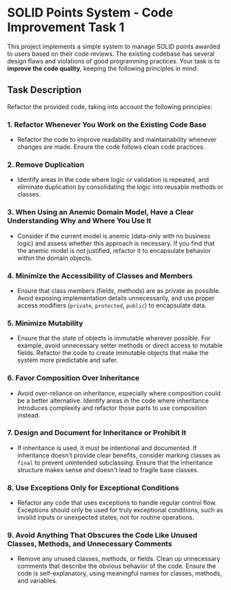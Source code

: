 # SOLID Points System - Code Improvement Task 1

This project implements a simple system to manage SOLID points awarded to users based on their code reviews. The existing codebase has several design flaws and violations of good programming practices. Your task is to **improve the code quality**, keeping the following principles in mind:

## Task Description

Refactor the provided code, taking into account the following principles:

### 1. **Refactor Whenever You Work on the Existing Code Base**
   - Refactor the code to improve readability and maintainability whenever changes are made. Ensure the code follows clean code practices.

### 2. **Remove Duplication**
   - Identify areas in the code where logic or validation is repeated, and eliminate duplication by consolidating the logic into reusable methods or classes.

### 3. **When Using an Anemic Domain Model, Have a Clear Understanding Why and Where You Use It**
   - Consider if the current model is anemic (data-only with no business logic) and assess whether this approach is necessary. If you find that the anemic model is not justified, refactor it to encapsulate behavior within the domain objects.

### 4. **Minimize the Accessibility of Classes and Members**
   - Ensure that class members (fields, methods) are as private as possible. Avoid exposing implementation details unnecessarily, and use proper access modifiers (`private`, `protected`, `public`) to encapsulate data.

### 5. **Minimize Mutability**
   - Ensure that the state of objects is immutable wherever possible. For example, avoid unnecessary setter methods or direct access to mutable fields. Refactor the code to create immutable objects that make the system more predictable and safer.

### 6. **Favor Composition Over Inheritance**
   - Avoid over-reliance on inheritance, especially where composition could be a better alternative. Identify areas in the code where inheritance introduces complexity and refactor those parts to use composition instead.

### 7. **Design and Document for Inheritance or Prohibit It**
   - If inheritance is used, it must be intentional and documented. If inheritance doesn’t provide clear benefits, consider marking classes as `final` to prevent unintended subclassing. Ensure that the inheritance structure makes sense and doesn't lead to fragile base classes.

### 8. **Use Exceptions Only for Exceptional Conditions**
   - Refactor any code that uses exceptions to handle regular control flow. Exceptions should only be used for truly exceptional conditions, such as invalid inputs or unexpected states, not for routine operations.

### 9. **Avoid Anything That Obscures the Code Like Unused Classes, Methods, and Unnecessary Comments**
   - Remove any unused classes, methods, or fields. Clean up unnecessary comments that describe the obvious behavior of the code. Ensure the code is self-explanatory, using meaningful names for classes, methods, and variables.